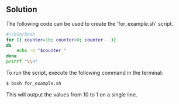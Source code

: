 ## Solution

The following code can be used to create the 'for_example.sh' script.

```bash
#!/bin/bash
for (( counter=10; counter>0; counter-- ))
do
    echo -n "$counter "
done
printf "\\n"
```

To run the script, execute the following command in the terminal:
```bash
$ bash for_example.sh
```

This will output the values from 10 to 1 on a single line.
